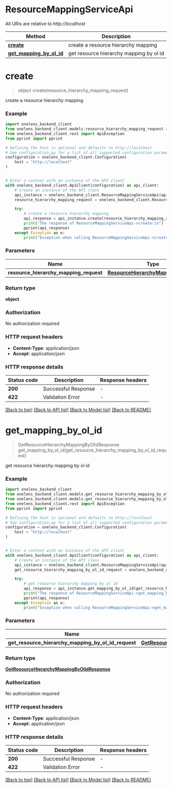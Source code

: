 # ResourceMappingServiceApi

All URIs are relative to *http://localhost*

Method | Description
------------- | -------------
[**create**](ResourceMappingServiceApi.md#create) | create a resource hierarchy mapping
[**get_mapping_by_ol_id**](ResourceMappingServiceApi.md#get_mapping_by_ol_id) | get resource hierarchy mapping by ol id


# **create**
> object create(resource_hierarchy_mapping_request)

create a resource hierarchy mapping

### Example


```python
import onelens_backend_client
from onelens_backend_client.models.resource_hierarchy_mapping_request import ResourceHierarchyMappingRequest
from onelens_backend_client.rest import ApiException
from pprint import pprint

# Defining the host is optional and defaults to http://localhost
# See configuration.py for a list of all supported configuration parameters.
configuration = onelens_backend_client.Configuration(
    host = "http://localhost"
)


# Enter a context with an instance of the API client
with onelens_backend_client.ApiClient(configuration) as api_client:
    # Create an instance of the API class
    api_instance = onelens_backend_client.ResourceMappingServiceApi(api_client)
    resource_hierarchy_mapping_request = onelens_backend_client.ResourceHierarchyMappingRequest() # ResourceHierarchyMappingRequest | 

    try:
        # create a resource hierarchy mapping
        api_response = api_instance.create(resource_hierarchy_mapping_request)
        print("The response of ResourceMappingServiceApi->create:\n")
        pprint(api_response)
    except Exception as e:
        print("Exception when calling ResourceMappingServiceApi->create: %s\n" % e)
```



### Parameters


Name | Type | Description  | Notes
------------- | ------------- | ------------- | -------------
 **resource_hierarchy_mapping_request** | [**ResourceHierarchyMappingRequest**](ResourceHierarchyMappingRequest.md)|  | 

### Return type

**object**

### Authorization

No authorization required

### HTTP request headers

 - **Content-Type**: application/json
 - **Accept**: application/json

### HTTP response details

| Status code | Description | Response headers |
|-------------|-------------|------------------|
**200** | Successful Response |  -  |
**422** | Validation Error |  -  |

[[Back to top]](#) [[Back to API list]](../README.md#documentation-for-api-endpoints) [[Back to Model list]](../README.md#documentation-for-models) [[Back to README]](../README.md)

# **get_mapping_by_ol_id**
> GetResourceHierarchyMappingByOlIdResponse get_mapping_by_ol_id(get_resource_hierarchy_mapping_by_ol_id_request)

get resource hierarchy mapping by ol id

### Example


```python
import onelens_backend_client
from onelens_backend_client.models.get_resource_hierarchy_mapping_by_ol_id_request import GetResourceHierarchyMappingByOlIdRequest
from onelens_backend_client.models.get_resource_hierarchy_mapping_by_ol_id_response import GetResourceHierarchyMappingByOlIdResponse
from onelens_backend_client.rest import ApiException
from pprint import pprint

# Defining the host is optional and defaults to http://localhost
# See configuration.py for a list of all supported configuration parameters.
configuration = onelens_backend_client.Configuration(
    host = "http://localhost"
)


# Enter a context with an instance of the API client
with onelens_backend_client.ApiClient(configuration) as api_client:
    # Create an instance of the API class
    api_instance = onelens_backend_client.ResourceMappingServiceApi(api_client)
    get_resource_hierarchy_mapping_by_ol_id_request = onelens_backend_client.GetResourceHierarchyMappingByOlIdRequest() # GetResourceHierarchyMappingByOlIdRequest | 

    try:
        # get resource hierarchy mapping by ol id
        api_response = api_instance.get_mapping_by_ol_id(get_resource_hierarchy_mapping_by_ol_id_request)
        print("The response of ResourceMappingServiceApi->get_mapping_by_ol_id:\n")
        pprint(api_response)
    except Exception as e:
        print("Exception when calling ResourceMappingServiceApi->get_mapping_by_ol_id: %s\n" % e)
```



### Parameters


Name | Type | Description  | Notes
------------- | ------------- | ------------- | -------------
 **get_resource_hierarchy_mapping_by_ol_id_request** | [**GetResourceHierarchyMappingByOlIdRequest**](GetResourceHierarchyMappingByOlIdRequest.md)|  | 

### Return type

[**GetResourceHierarchyMappingByOlIdResponse**](GetResourceHierarchyMappingByOlIdResponse.md)

### Authorization

No authorization required

### HTTP request headers

 - **Content-Type**: application/json
 - **Accept**: application/json

### HTTP response details

| Status code | Description | Response headers |
|-------------|-------------|------------------|
**200** | Successful Response |  -  |
**422** | Validation Error |  -  |

[[Back to top]](#) [[Back to API list]](../README.md#documentation-for-api-endpoints) [[Back to Model list]](../README.md#documentation-for-models) [[Back to README]](../README.md)

